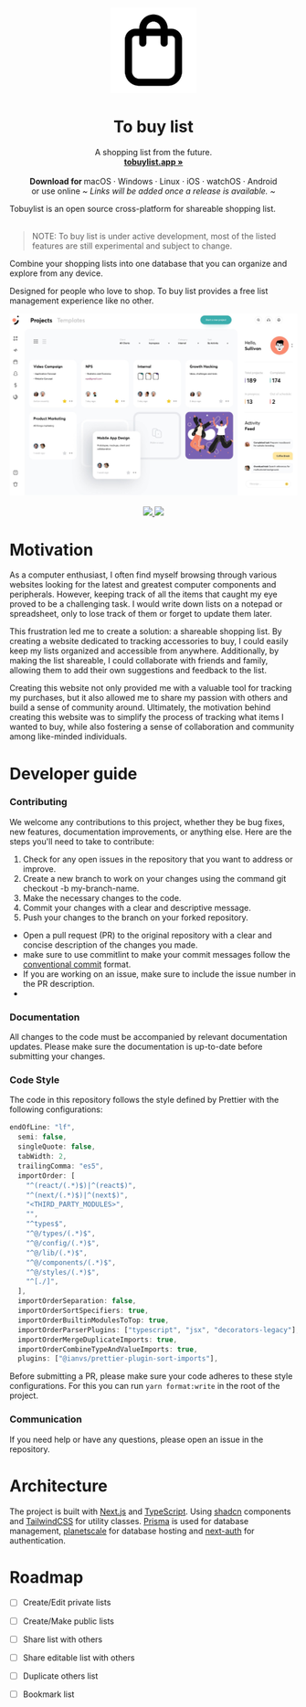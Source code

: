 <p align="center">
  <a href="#">

  </a>
  <p align="center">
   <img width="150" height="150" src="https://raw.githubusercontent.com/flumadev/tobuylist/65f00424510a9f3230365fd84e5c9323291b39f8/src/assets/logo.svg" alt="Logo">
  </p>
  <h1 align="center"><b>To buy list</b></h1>
  <p align="center">
  A shopping list from the future.
    <br />
    <a href="https://tobuylist.app"><strong>tobuylist.app »</strong></a>
    <br />
    <br />
    <b>Download for </b>
    macOS
    ·
    Windows
    ·
    Linux
    ·
    iOS
    ·
    watchOS
    ·
    Android
    <br />
or use online
    <i>~ Links will be added once a release is available. ~</i>
  </p>
    </p>
Tobuylist is an open source cross-platform for shareable shopping list.
<br/>
<br/>

> NOTE: To buy list is under active development, most of the listed features are still experimental and subject to
> change.

Combine your shopping lists into one database that you can organize and explore from any device.

Designed for people who love to shop. To buy list provides a free list
management experience like no other.

<p align="center">
  <img src="https://raw.githubusercontent.com/flumadev/tobuylist/master/src/assets/example.jpg" alt="App screenshot">
  <br />
  <br />
  <a href="https://www.gnu.org/licenses/agpl-3.0">
    <img src="https://img.shields.io/static/v1?label=Licence&message=AGPL%20v3&color=000" />
  </a>
  <img src="https://img.shields.io/static/v1?label=Stage&message=Alpha&color=2BB4AB" />
  <br />
</p>

# Motivation

As a computer enthusiast, I often find myself browsing through various websites looking for the latest and greatest
computer components and peripherals. However, keeping track of all the items that caught my eye proved to be a
challenging task. I would write down lists on a notepad or spreadsheet, only to lose track of them or forget to update
them later.

This frustration led me to create a solution: a shareable shopping list. By creating a website dedicated to tracking
accessories to buy, I could easily keep my lists organized and accessible from anywhere. Additionally, by
making the list shareable, I could collaborate with friends and family, allowing them to add their own suggestions and
feedback to the list.

Creating this website not only provided me with a valuable tool for tracking my purchases, but it also allowed me to
share my passion with others and build a sense of community around. Ultimately, the motivation behind
creating this website was to simplify the process of tracking what items I wanted to buy, while also fostering
a sense of collaboration and community among like-minded individuals.

# Developer guide

### Contributing

We welcome any contributions to this project, whether they be bug fixes, new features, documentation improvements, or
anything else. Here are the steps you'll need to take to contribute:

1. Check for any open issues in the repository that you want to address or improve.
2. Create a new branch to work on your changes using the command git checkout -b my-branch-name.
3. Make the necessary changes to the code.
4. Commit your changes with a clear and descriptive message.
5. Push your changes to the branch on your forked repository.

- Open a pull request (PR) to the original repository with a clear and concise description of the changes you made.
- make sure to use commitlint to make your commit messages follow the [conventional commit](https://www.conventionalcommits.org/en/v1.0.0/) format.
- If you are working on an issue, make sure to include the issue number in the PR description.
-
### Documentation

All changes to the code must be accompanied by relevant documentation updates. Please make sure the documentation is
up-to-date before submitting your changes.

### Code Style
The code in this repository follows the style defined by Prettier with the following configurations:

```js
endOfLine: "lf",
  semi: false,
  singleQuote: false,
  tabWidth: 2,
  trailingComma: "es5",
  importOrder: [
    "^(react/(.*)$)|^(react$)",
    "^(next/(.*)$)|^(next$)",
    "<THIRD_PARTY_MODULES>",
    "",
    "^types$",
    "^@/types/(.*)$",
    "^@/config/(.*)$",
    "^@/lib/(.*)$",
    "^@/components/(.*)$",
    "^@/styles/(.*)$",
    "^[./]",
  ],
  importOrderSeparation: false,
  importOrderSortSpecifiers: true,
  importOrderBuiltinModulesToTop: true,
  importOrderParserPlugins: ["typescript", "jsx", "decorators-legacy"],
  importOrderMergeDuplicateImports: true,
  importOrderCombineTypeAndValueImports: true,
  plugins: ["@ianvs/prettier-plugin-sort-imports"],
```

Before submitting a PR, please make sure your code adheres to these style configurations.
For this you can run `yarn format:write` in the root of the project.


### Communication
If you need help or have any questions, please open an issue in the repository.

# Architecture
The project is built with [Next.js](https://nextjs.org/) and [TypeScript](https://www.typescriptlang.org/).
Using [shadcn](https://ui.shadcn.com/) components and [TailwindCSS](https://tailwindcss.com/) for utility classes.
[Prisma](https://www.prisma.io/) is used for database management, [planetscale](https://planetscale.com/) for database hosting and [next-auth](https://next-auth.js.org/) for authentication.

# Roadmap

- [ ] Create/Edit private lists
- [ ] Create/Make public lists
- [ ] Share list with others
- [ ] Share editable list with others
- [ ] Duplicate others list
- [ ] Bookmark list


